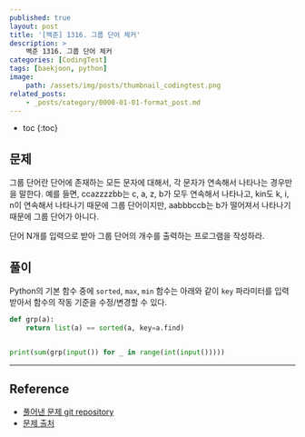 ```yaml
---
published: true
layout: post
title: '[백준] 1316. 그룹 단어 체커'
description: >
    백준 1316. 그룹 단어 체커
categories: [CodingTest]
tags: [baekjoon, python]
image:
    path: /assets/img/posts/thumbnail_codingtest.png
related_posts:
    - _posts/category/0000-01-01-format_post.md
---
```

* toc
{:toc}

## 문제

그룹 단어란 단어에 존재하는 모든 문자에 대해서, 각 문자가 연속해서 나타나는 경우만을 말한다. 예를 들면, ccazzzzbb는 c, a, z, b가 모두 연속해서 나타나고, kin도 k, i, n이 연속해서 나타나기 때문에 그룹 단어이지만, aabbbccb는 b가 떨어져서 나타나기 때문에 그룹 단어가 아니다.

단어 N개를 입력으로 받아 그룹 단어의 개수를 출력하는 프로그램을 작성하라.  

## 풀이

Python의 기본 함수 중에 `sorted`, `max`, `min` 함수는 아래와 같이 `key` 파라미터를 입력 받아서 함수의 작동 기준을 수정/변경할 수 있다.  

```python
def grp(a):
    return list(a) == sorted(a, key=a.find)


print(sum(grp(input()) for _ in range(int(input()))))
```

---
## Reference
- [풀어낸 문제 git repository](https://github.com/djccnt15/coding_test)
- [문제 출처](https://www.acmicpc.net/problem/1316)